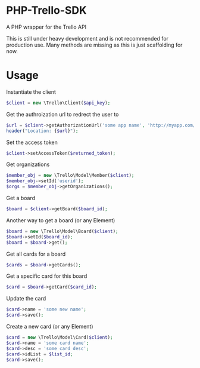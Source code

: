 PHP-Trello-SDK
==============

A PHP wrapper for the Trello API


This is still under heavy development and is not recommended for production use. Many methods are missing as this is just scaffolding for now.


Usage
======

Instantiate the client
```php
$client = new \Trello\Client($api_key);
```

Get the authroization url to redrect the user to
```php
$url = $client->getAuthorizationUrl('some app name', 'http://myapp.com/returnurl'));
header("Location: {$url}");
```

Set the access token
```php
$client->setAccessToken($returned_token);
```
Get organizations
```php
$member_obj = new \Trello\Model\Member($client);
$member_obj->setId('userid');
$orgs = $member_obj->getOrganizations();
```

Get a board
```php
$board = $client->getBoard($board_id);
```

Another way to get a board (or any Element)
```php
$board = new \Trello\Model\Board($client);
$board->setId($board_id);
$board = $board->get();
```

Get all cards for a board
```php
$cards = $board->getCards();
```

Get a specific card for this board
```php
$card = $board->getCard($card_id);
```

Update the card
```php
$card->name = 'some new name';
$card->save();
```

Create a new card (or any Element)
```php
$card = new \Trello\Model\Card($client);
$card->name = 'some card name';
$card->desc = 'some card desc';
$card->idList = $list_id;
$card->save();
```